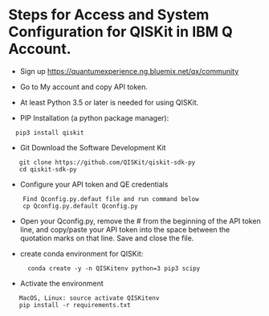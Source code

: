 # Steps for Access and System Configuration for QISKit in IBM Q Account.

* Sign up 
  https://quantumexperience.ng.bluemix.net/qx/community

* Go to My account and copy API token.

* At least Python 3.5 or later is needed for using QISKit.

* PIP Installation (a python package manager):
```
  pip3 install qiskit
```
* Git Download the Software Development Kit
```
   git clone https://github.com/QISKit/qiskit-sdk-py
   cd qiskit-sdk-py
```
* Configure your API token and QE credentials
```
    Find Qconfig.py.defaut file and run command below
    cp Qconfig.py.default Qconfig.py
```
*	Open your Qconfig.py, remove the # from the beginning of the API token line, 
  and copy/paste your API token into the space between the quotation marks on that line. 
  Save and close the file.
  
* create conda environment for QISKit:
  ```
    conda create -y -n QISKitenv python=3 pip3 scipy
  ```	
* Activate the environment
 ``` 
    MacOS, Linux: source activate QISKitenv
    pip install -r requirements.txt
```
